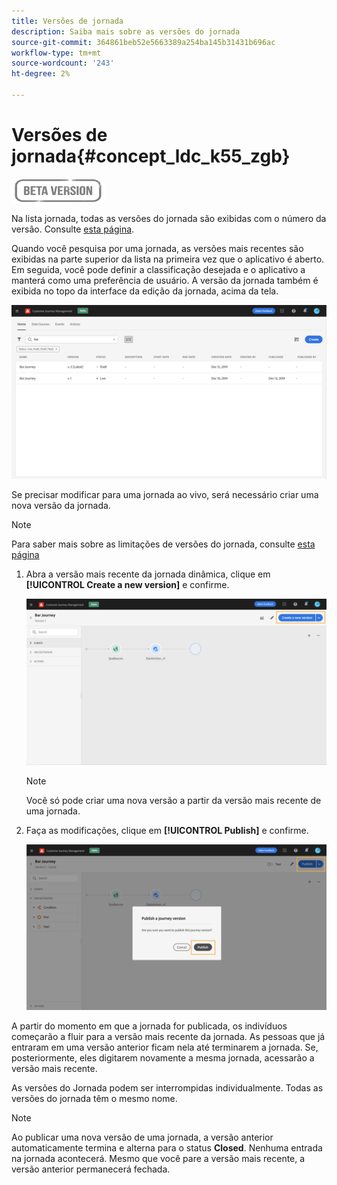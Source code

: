 ```yaml
---
title: Versões de jornada
description: Saiba mais sobre as versões do jornada
source-git-commit: 364861beb52e5663389a254ba145b31431b696ac
workflow-type: tm+mt
source-wordcount: '243'
ht-degree: 2%

---
```


# Versões de jornada{#concept_ldc_k55_zgb}

![](../assets/do-not-localize/badge.png)

Na lista jornada, todas as versões do jornada são exibidas com o número da versão. Consulte [esta página](../building-journeys/using-the-journey-designer.md).

Quando você pesquisa por uma jornada, as versões mais recentes são exibidas na parte superior da lista na primeira vez que o aplicativo é aberto. Em seguida, você pode definir a classificação desejada e o aplicativo a manterá como uma preferência de usuário. A versão da jornada também é exibida no topo da interface da edição da jornada, acima da tela.

![](../assets/journeyversions1.png)

Se precisar modificar para uma jornada ao vivo, será necessário criar uma nova versão da jornada.

>[!NOTE]
>
>Para saber mais sobre as limitações de versões do jornada, consulte [esta página](../building-journeys/limitations.md#journey-versions-limitations)

1. Abra a versão mais recente da jornada dinâmica, clique em **[!UICONTROL Create a new version]** e confirme.

   ![](../assets/journeyversions2.png)

   >[!NOTE]
   >
   >Você só pode criar uma nova versão a partir da versão mais recente de uma jornada.

1. Faça as modificações, clique em **[!UICONTROL Publish]** e confirme.

   ![](../assets/journeyversions3.png)

A partir do momento em que a jornada for publicada, os indivíduos começarão a fluir para a versão mais recente da jornada. As pessoas que já entraram em uma versão anterior ficam nela até terminarem a jornada. Se, posteriormente, eles digitarem novamente a mesma jornada, acessarão a versão mais recente.

As versões do Jornada podem ser interrompidas individualmente. Todas as versões do jornada têm o mesmo nome.

>[!NOTE]
>
>Ao publicar uma nova versão de uma jornada, a versão anterior automaticamente termina e alterna para o status **Closed**. Nenhuma entrada na jornada acontecerá. Mesmo que você pare a versão mais recente, a versão anterior permanecerá fechada.
